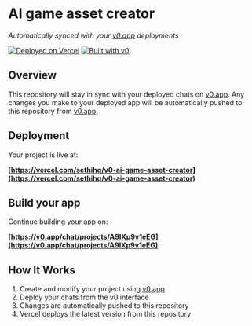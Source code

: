 # AI game asset creator

*Automatically synced with your [v0.app](https://v0.app) deployments*

[![Deployed on Vercel](https://img.shields.io/badge/Deployed%20on-Vercel-black?style=for-the-badge&logo=vercel)](https://vercel.com/sethihq/v0-ai-game-asset-creator)
[![Built with v0](https://img.shields.io/badge/Built%20with-v0.app-black?style=for-the-badge)](https://v0.app/chat/projects/A9IXp9v1eEG)

## Overview

This repository will stay in sync with your deployed chats on [v0.app](https://v0.app).
Any changes you make to your deployed app will be automatically pushed to this repository from [v0.app](https://v0.app).

## Deployment

Your project is live at:

**[https://vercel.com/sethihq/v0-ai-game-asset-creator](https://vercel.com/sethihq/v0-ai-game-asset-creator)**

## Build your app

Continue building your app on:

**[https://v0.app/chat/projects/A9IXp9v1eEG](https://v0.app/chat/projects/A9IXp9v1eEG)**

## How It Works

1. Create and modify your project using [v0.app](https://v0.app)
2. Deploy your chats from the v0 interface
3. Changes are automatically pushed to this repository
4. Vercel deploys the latest version from this repository
